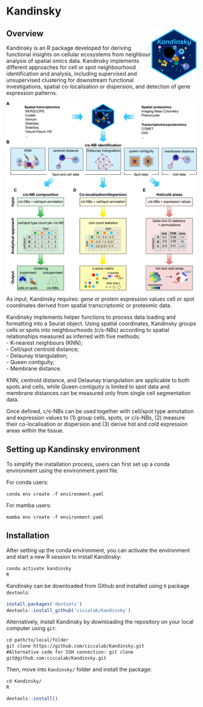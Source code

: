 # Kandinsky

## Overview <img src="man/figures/logo.png" align="right" height="138" alt="" />

Kandinsky is an R package developed for deriving functional insights on cellular ecosystems from neighbour analysis of spatial omics data. Kandinsky implements different approaches for cell or spot neighbourhood identification and analysis, including supervised and unsupervised clustering for downstream functional investigations, spatial co-localisation or dispersion, and detection of gene expression patterns.

<img src="man/figures/Kandinsky_Overview.png" align="center" height="500" alt="" />


As input, Kandinsky requires:
	gene or protein expression values 
	cell or spot coordinates 
	derived from spatial transcriptomic or proteomic data.

Kandinsky implements helper functions to process data loading and formatting into a Seurat object. Using spatial coordinates, Kandinsky groups cells or spots into neighbourhoods (c/s-NBs) according to spatial relationships measured as inferred with five methods:\
	- K-nearest neighbours (KNN);\
	- Cell/spot centroid distance;\
	- Delaunay triangulation;\
	- Queen contiguity;\
	- Membrane distance.

KNN, centroid distance, and Delaunay triangulation are applicable to both spots and cells, while Queen contiguity is limited to spot data and membrane distances can be measured only from single cell segmentation data.

Once defined, c/s-NBs can be used together with cell/spot type annotation and expression values to (1) group cells, spots, or c/s-NBs, (2) measure their co-localisation or dispersion and (3) derive hot and cold expression areas within the tissue.

## Setting up Kandinsky environment
To simplify the installation process, users can first set up a conda environment using the environment.yaml file.


For conda users:
```
conda env create -f environment.yaml
```

For mamba users:
```
mamba env create -f environment.yaml
```


## Installation
After setting up the conda environment, you can activate the environment and start a new R session to install Kandinsky:

```
conda activate kandinsky
R
```


Kandinsky can be downloaded from Github and installed using `R` package `devtools`:
```r
install.packages('devtools')
devtools::install_github('ciccalab/Kandinsky')
```


Alternatively, install Kandinsky by downloading the repository on your local computer using `git`:

```
cd path/to/local/folder
git clone https://github.com/ciccalab/Kandinsky.git
#Alternative code for SSH connection: git clone git@github.com:ciccalab/Kandinsky.git
```

Then, move into `Kandinsky/` folder and install the package:
```
cd Kandinsky/
R
```
```r
devtools::install()
```
